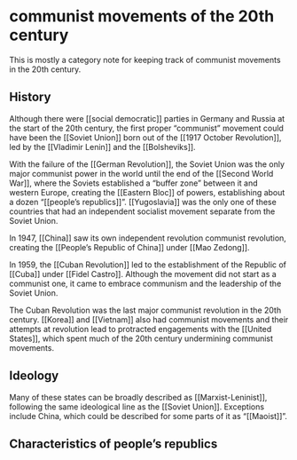 # communist movements of the 20th century

This is mostly a category note for keeping track of communist movements in the 20th century.


## History

Although there were [[social democratic]] parties in Germany and Russia at the start of the 20th century, the first proper &ldquo;communist&rdquo; movement could have been the [[Soviet Union]] born out of the [[1917 October Revolution]], led by the [[Vladimir Lenin]] and the [[Bolsheviks]].

With the failure of the [[German Revolution]], the Soviet Union was the only major communist power in the world until the end of the [[Second World War]], where the Soviets established a &ldquo;buffer zone&rdquo; between it and western Europe, creating the [[Eastern Bloc]] of powers, establishing about a dozen &ldquo;[[people&rsquo;s republics]]&rdquo;. [[Yugoslavia]] was the only one of these countries that had an independent socialist movement separate from the Soviet Union.

In 1947, [[China]] saw its own independent revolution communist revolution, creating the [[People&rsquo;s Republic of China]] under [[Mao Zedong]].

In 1959, the [[Cuban Revolution]] led to the establishment of the Republic of [[Cuba]] under [[Fidel Castro]]. Although the movement did not start as a communist one, it came to embrace communism and the leadership of the Soviet Union.

The Cuban Revolution was the last major communist revolution in the 20th century. [[Korea]] and [[Vietnam]] also had communist movements and their attempts at revolution lead to protracted engagements with the [[United States]], which spent much of the 20th century undermining communist movements.


## Ideology

Many of these states can be broadly described as [[Marxist-Leninist]], following the same ideological line as the [[Soviet Union]]. Exceptions include China, which could be described for some parts of it as &ldquo;[[Maoist]]&rdquo;.


## Characteristics of people&rsquo;s republics

